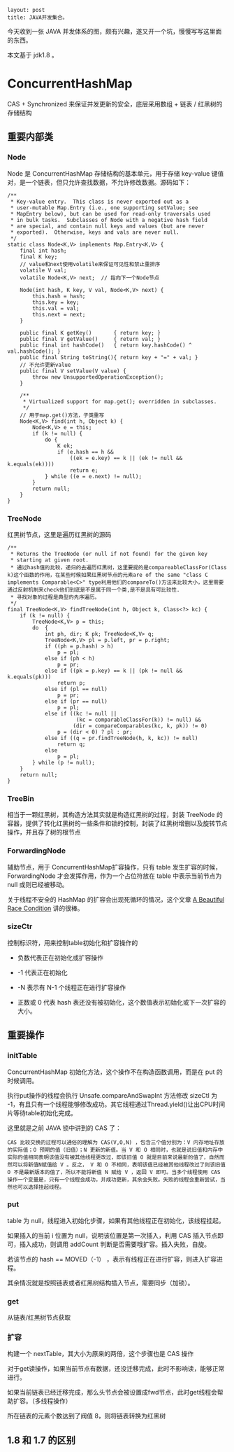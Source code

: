 ```
layout: post
title: JAVA并发集合。
```

今天收到一张 JAVA 并发体系的图，颇有兴趣，遂又开一个坑，慢慢写写这里面的东西。

本文基于 jdk1.8 。

# ConcurrentHashMap

CAS + Synchronized 来保证并发更新的安全，底层采用数组 + 链表 / 红黑树的存储结构

## 重要内部类

### Node

Node 是 ConcurrentHashMap 存储结构的基本单元，用于存储 key-value 键值对，是一个链表，但只允许查找数据，不允许修改数据。源码如下：

```
/**
 * Key-value entry.  This class is never exported out as a
 * user-mutable Map.Entry (i.e., one supporting setValue; see
 * MapEntry below), but can be used for read-only traversals used
 * in bulk tasks.  Subclasses of Node with a negative hash field
 * are special, and contain null keys and values (but are never
 * exported).  Otherwise, keys and vals are never null.
 */
static class Node<K,V> implements Map.Entry<K,V> {
    final int hash;
    final K key;
    // value和next使用volatile来保证可见性和禁止重排序
    volatile V val;
    volatile Node<K,V> next;  // 指向下一个Node节点
 
    Node(int hash, K key, V val, Node<K,V> next) {
        this.hash = hash;
        this.key = key;
        this.val = val;
        this.next = next;
    }
 
    public final K getKey()       { return key; }
    public final V getValue()     { return val; }
    public final int hashCode()   { return key.hashCode() ^ val.hashCode(); }
    public final String toString(){ return key + "=" + val; }
    // 不允许更新value
    public final V setValue(V value) {
        throw new UnsupportedOperationException();
    }
 
    /**
     * Virtualized support for map.get(); overridden in subclasses.
     */
    // 用于map.get()方法，子类重写
    Node<K,V> find(int h, Object k) {
        Node<K,V> e = this;
        if (k != null) {
            do {
                K ek;
                if (e.hash == h &&
                    ((ek = e.key) == k || (ek != null && k.equals(ek))))
                    return e;
            } while ((e = e.next) != null);
        }
        return null;
    }
}
```

### TreeNode

红黑树节点，这里是遍历红黑树的源码

```
/**
 * Returns the TreeNode (or null if not found) for the given key
 * starting at given root.
 * 通过hash值的比较，递归的去遍历红黑树，这里要提的是compareableClassFor(Class k)这个函数的作用，在某些时候如果红黑树节点的元素are of the same "class C implements Comparable<C>" type利用他们的compareTo()方法来比较大小，这里需要通过反射机制来check他们到底是不是属于同一个类,是不是具有可比较性.
 * 寻找对象的过程是典型的先序遍历。
 */
final TreeNode<K,V> findTreeNode(int h, Object k, Class<?> kc) {
    if (k != null) {
        TreeNode<K,V> p = this;
        do  {
            int ph, dir; K pk; TreeNode<K,V> q;
            TreeNode<K,V> pl = p.left, pr = p.right;
            if ((ph = p.hash) > h)
                p = pl;
            else if (ph < h)
                p = pr;
            else if ((pk = p.key) == k || (pk != null && k.equals(pk)))
                return p;
            else if (pl == null)
                p = pr;
            else if (pr == null)
                p = pl;
            else if ((kc != null ||
                      (kc = comparableClassFor(k)) != null) &&
                     (dir = compareComparables(kc, k, pk)) != 0)
                p = (dir < 0) ? pl : pr;
            else if ((q = pr.findTreeNode(h, k, kc)) != null)
                return q;
            else
                p = pl;
        } while (p != null);
    }
    return null;
}
```

### TreeBin

相当于一颗红黑树，其构造方法其实就是构造红黑树的过程，封装 TreeNode 的容器，提供了转化红黑树的一些条件和锁的控制，封装了红黑树增删以及旋转节点操作，并且存了树的根节点

### ForwardingNode

辅助节点，用于 ConcurrentHashMap扩容操作，只有 table 发生扩容的时候，ForwardingNode 才会发挥作用，作为一个占位符放在 table 中表示当前节点为 null 或则已经被移动。

关于线程不安全的 HashMap 的扩容会出现死循环的情况，这个文章 [A Beautiful Race Condition](https://mailinator.blogspot.com/2009/06/beautiful-race-condition.html) 讲的很棒。

### sizeCtr

控制标识符，用来控制table初始化和扩容操作的

* 负数代表正在初始化或扩容操作

* -1 代表正在初始化

* -N 表示有 N-1 个线程正在进行扩容操作

* 正数或 0 代表 hash 表还没有被初始化，这个数值表示初始化或下一次扩容的大小。

## 重要操作

### initTable

ConcurrentHashMap 初始化方法，这个操作不在构造函数调用，而是在 put 的时候调用。

执行put操作的线程会执行 Unsafe.compareAndSwapInt 方法修改 sizeCtl 为 -1，有且只有一个线程能够修改成功。其它线程通过Thread.yield()让出CPU时间片等待table初始化完成。

这里就是之前 JAVA 锁中讲到的 CAS 了：

```
CAS 比较交换的过程可以通俗的理解为 CAS(V,O,N) ，包含三个值分别为：V 内存地址存放的实际值；O 预期的值（旧值）；N 更新的新值。当 V 和 O 相同时，也就是说旧值和内存中实际的值相同表明该值没有被其他线程更改过，即该旧值 O 就是目前来说最新的值了，自然而然可以将新值N赋值给 V 。反之， V 和 O 不相同，表明该值已经被其他线程改过了则该旧值 O 不是最新版本的值了，所以不能将新值 N 赋给 V ，返回 V 即可。当多个线程使用 CAS 操作一个变量是，只有一个线程会成功，并成功更新，其余会失败。失败的线程会重新尝试，当然也可以选择挂起线程。
```

### put

table 为 null，线程进入初始化步骤，如果有其他线程正在初始化，该线程挂起。

如果插入的当前 i 位置为 null，说明该位置是第一次插入，利用 CAS 插入节点即可，插入成功，则调用 addCount 判断是否需要哦扩容。插入失败，自旋。

若该节点的 hash == MOVED（-1） ，表示有线程正在进行扩容，则进入扩容进程。

其余情况就是按照链表或者红黑树结构插入节点，需要同步（加锁）。

### get

从链表/红黑树节点获取

### 扩容

构建一个 nextTable，其大小为原来的两倍，这个步骤也是 CAS 操作

对于get读操作，如果当前节点有数据，还没迁移完成，此时不影响读，能够正常进行。

如果当前链表已经迁移完成，那么头节点会被设置成fwd节点，此时get线程会帮助扩容。（多线程操作）

所在链表的元素个数达到了阀值 8，则将链表转换为红黑树

## 1.8 和 1.7 的区别






